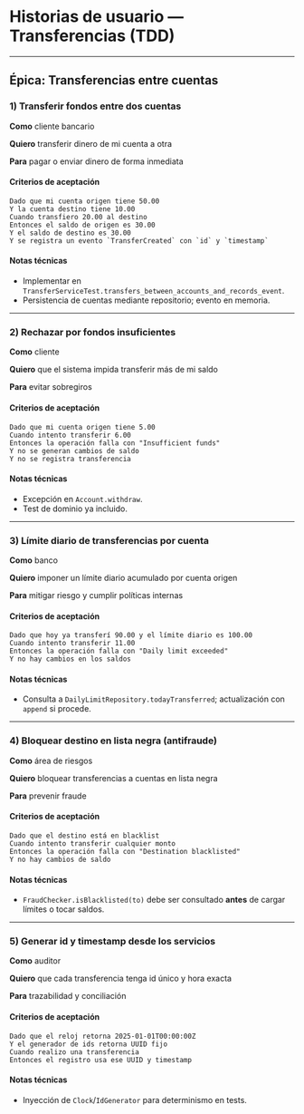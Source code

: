 # Historias de usuario — Transferencias (TDD)

---

## Épica: Transferencias entre cuentas

### 1) Transferir fondos entre dos cuentas

**Como** cliente bancario

**Quiero** transferir dinero de mi cuenta a otra

**Para** pagar o enviar dinero de forma inmediata

#### Criterios de aceptación

```
Dado que mi cuenta origen tiene 50.00
Y la cuenta destino tiene 10.00
Cuando transfiero 20.00 al destino
Entonces el saldo de origen es 30.00
Y el saldo de destino es 30.00
Y se registra un evento `TransferCreated` con `id` y `timestamp`
```

#### Notas técnicas

* Implementar en `TransferServiceTest.transfers_between_accounts_and_records_event`.
* Persistencia de cuentas mediante repositorio; evento en memoria.

---

### 2) Rechazar por fondos insuficientes

**Como** cliente

**Quiero** que el sistema impida transferir más de mi saldo

**Para** evitar sobregiros

#### Criterios de aceptación

```
Dado que mi cuenta origen tiene 5.00
Cuando intento transferir 6.00
Entonces la operación falla con "Insufficient funds"
Y no se generan cambios de saldo
Y no se registra transferencia
```

#### Notas técnicas

* Excepción en `Account.withdraw`.
* Test de dominio ya incluido.

---

### 3) Límite diario de transferencias por cuenta

**Como** banco

**Quiero** imponer un límite diario acumulado por cuenta origen

**Para** mitigar riesgo y cumplir políticas internas

#### Criterios de aceptación

```
Dado que hoy ya transferí 90.00 y el límite diario es 100.00
Cuando intento transferir 11.00
Entonces la operación falla con "Daily limit exceeded"
Y no hay cambios en los saldos
```

#### Notas técnicas

* Consulta a `DailyLimitRepository.todayTransferred`; actualización con `append` si procede.

---

### 4) Bloquear destino en lista negra (antifraude)

**Como** área de riesgos

**Quiero** bloquear transferencias a cuentas en lista negra

**Para** prevenir fraude

#### Criterios de aceptación

```
Dado que el destino está en blacklist
Cuando intento transferir cualquier monto
Entonces la operación falla con "Destination blacklisted"
Y no hay cambios de saldo
```

#### Notas técnicas

* `FraudChecker.isBlacklisted(to)` debe ser consultado **antes** de cargar límites o tocar saldos.

---

### 5) Generar id y timestamp desde los servicios

**Como** auditor

**Quiero** que cada transferencia tenga id único y hora exacta

**Para** trazabilidad y conciliación

#### Criterios de aceptación

```
Dado que el reloj retorna 2025-01-01T00:00:00Z
Y el generador de ids retorna UUID fijo
Cuando realizo una transferencia
Entonces el registro usa ese UUID y timestamp
```

#### Notas técnicas

* Inyección de `Clock`/`IdGenerator` para determinismo en tests.
